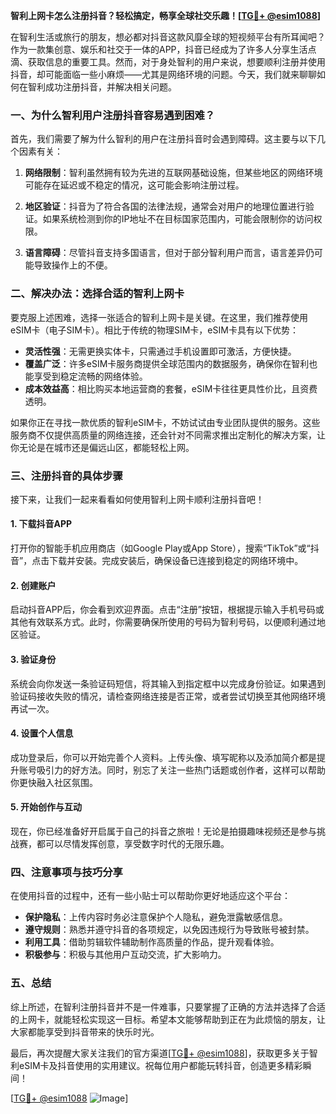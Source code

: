 **智利上网卡怎么注册抖音？轻松搞定，畅享全球社交乐趣！[[TG💪+ @esim1088](https://t.me/s/esim1088)]**

在智利生活或旅行的朋友，想必都对抖音这款风靡全球的短视频平台有所耳闻吧？作为一款集创意、娱乐和社交于一体的APP，抖音已经成为了许多人分享生活点滴、获取信息的重要工具。然而，对于身处智利的用户来说，想要顺利注册并使用抖音，却可能面临一些小麻烦——尤其是网络环境的问题。今天，我们就来聊聊如何在智利成功注册抖音，并解决相关问题。

### 一、为什么智利用户注册抖音容易遇到困难？

首先，我们需要了解为什么智利的用户在注册抖音时会遇到障碍。这主要与以下几个因素有关：

1. **网络限制**：智利虽然拥有较为先进的互联网基础设施，但某些地区的网络环境可能存在延迟或不稳定的情况，这可能会影响注册过程。
   
2. **地区验证**：抖音为了符合各国的法律法规，通常会对用户的地理位置进行验证。如果系统检测到你的IP地址不在目标国家范围内，可能会限制你的访问权限。
   
3. **语言障碍**：尽管抖音支持多国语言，但对于部分智利用户而言，语言差异仍可能导致操作上的不便。

### 二、解决办法：选择合适的智利上网卡

要克服上述困难，选择一张适合的智利上网卡是关键。在这里，我们推荐使用eSIM卡（电子SIM卡）。相比于传统的物理SIM卡，eSIM卡具有以下优势：

- **灵活性强**：无需更换实体卡，只需通过手机设置即可激活，方便快捷。
- **覆盖广泛**：许多eSIM卡服务商提供全球范围内的数据服务，确保你在智利也能享受到稳定流畅的网络体验。
- **成本效益高**：相比购买本地运营商的套餐，eSIM卡往往更具性价比，且资费透明。

如果你正在寻找一款优质的智利eSIM卡，不妨试试由专业团队提供的服务。这些服务商不仅提供高质量的网络连接，还会针对不同需求推出定制化的解决方案，让你无论是在城市还是偏远山区，都能轻松上网。

### 三、注册抖音的具体步骤

接下来，让我们一起来看看如何使用智利上网卡顺利注册抖音吧！

#### 1. 下载抖音APP
打开你的智能手机应用商店（如Google Play或App Store），搜索“TikTok”或“抖音”，点击下载并安装。完成安装后，确保设备已连接到稳定的网络环境中。

#### 2. 创建账户
启动抖音APP后，你会看到欢迎界面。点击“注册”按钮，根据提示输入手机号码或其他有效联系方式。此时，你需要确保所使用的号码为智利号码，以便顺利通过地区验证。

#### 3. 验证身份
系统会向你发送一条验证码短信，将其输入到指定框中以完成身份验证。如果遇到验证码接收失败的情况，请检查网络连接是否正常，或者尝试切换至其他网络环境再试一次。

#### 4. 设置个人信息
成功登录后，你可以开始完善个人资料。上传头像、填写昵称以及添加简介都是提升账号吸引力的好方法。同时，别忘了关注一些热门话题或创作者，这样可以帮助你更快融入社区氛围。

#### 5. 开始创作与互动
现在，你已经准备好开启属于自己的抖音之旅啦！无论是拍摄趣味视频还是参与挑战赛，都可以尽情发挥创意，享受数字时代的无限乐趣。

### 四、注意事项与技巧分享

在使用抖音的过程中，还有一些小贴士可以帮助你更好地适应这个平台：

- **保护隐私**：上传内容时务必注意保护个人隐私，避免泄露敏感信息。
- **遵守规则**：熟悉并遵守抖音的各项规定，以免因违规行为导致账号被封禁。
- **利用工具**：借助剪辑软件辅助制作高质量的作品，提升观看体验。
- **积极参与**：积极与其他用户互动交流，扩大影响力。

### 五、总结

综上所述，在智利注册抖音并不是一件难事，只要掌握了正确的方法并选择了合适的上网卡，就能轻松实现这一目标。希望本文能够帮助到正在为此烦恼的朋友，让大家都能享受到抖音带来的快乐时光。

最后，再次提醒大家关注我们的官方渠道[[TG💪+ @esim1088](https://t.me/s/esim1088)]，获取更多关于智利eSIM卡及抖音使用的实用建议。祝每位用户都能玩转抖音，创造更多精彩瞬间！

[[TG💪+ @esim1088](https://t.me/s/esim1088) ![Image](https://i.postimg.cc/4NQfJmqS/Snipaste-2025-05-13-00-14-12.png)]